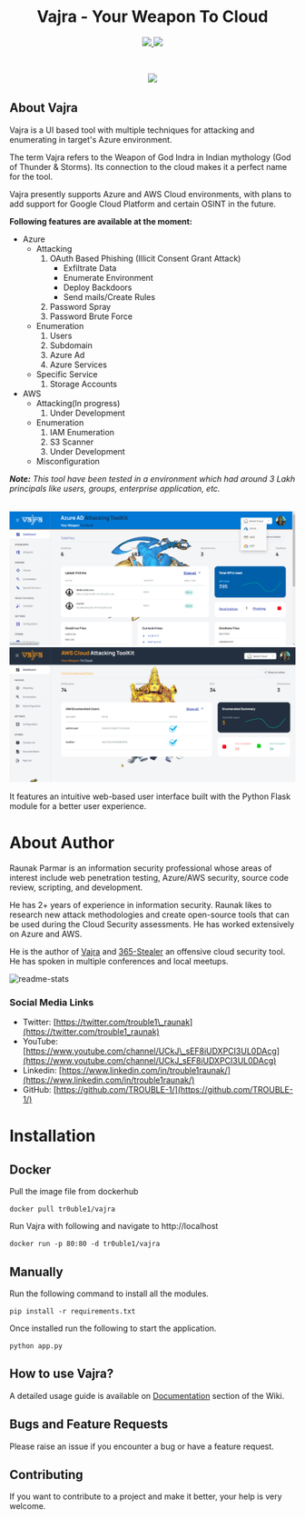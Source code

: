 <h1 align="center">
  Vajra - Your Weapon To Cloud 
</h1>

<p align="center">
  <a href="">
    <img src="https://raw.githubusercontent.com/toolswatch/badges/b3a921c9e9084018758752aacc9bd9ec95cd11f8/arsenal/europe/2021.svg">
  </a>
  <a href="">
    <img src="https://img.shields.io/badge/License-AGPL_v3-blue.svg">
  </a>
  
</p>


<br>
<p align="center">
  <a href="https://github.com/TROUBLE-1/Vajra/">
    <img src="https://media3.giphy.com/media/pZOMvUVfVKJWP05Kww/giphy.gif"  width="750" >
  </a>
</p>



## About Vajra

Vajra is a UI based tool with multiple techniques for attacking and enumerating in target's Azure environment. 

The term Vajra refers to the Weapon of God Indra in Indian mythology (God of Thunder &amp; Storms). Its connection to the cloud makes it a perfect name for the tool.

Vajra presently supports Azure and AWS Cloud environments, with plans to add support for Google Cloud Platform and certain OSINT in the future.

**Following features are available at the moment:**

- Azure
  - Attacking
      1. OAuth Based Phishing (Illicit Consent Grant Attack)
          - Exfiltrate Data
          - Enumerate Environment
          - Deploy Backdoors
          - Send mails/Create Rules
      2. Password Spray
      3. Password Brute Force
  - Enumeration
      1. Users 
      2. Subdomain 
      3. Azure Ad
      4. Azure Services
  - Specific Service
      1. Storage Accounts
- AWS
  - Attacking(In progress)
      1. Under Development
  - Enumeration
      1. IAM Enumeration
      2. S3 Scanner
      3. Under Development
  - Misconfiguration

_**Note:** This tool have been tested in a environment which had around 3 Lakh principals like users, groups, enterprise application, etc._

<span align="center">
  <br>
  <img src="https://github.com/TROUBLE-1/Vajra/raw/main/images/dashboard.png">
</span>

<span align="center">
  <br>
  <img src="https://github.com/TROUBLE-1/Vajra/raw/main/images/aws-dashboard.png">
</span>

It features an intuitive web-based user interface built with the Python Flask module for a better user experience.

# **About Author**

Raunak Parmar is an information security professional whose areas of interest include web penetration testing, Azure/AWS security, source code review, scripting, and development.

He has 2+ years of experience in information security. Raunak likes to research new attack methodologies and create open-source tools that can be used during the Cloud Security assessments. He has worked extensively on Azure and AWS.

He is the author of [Vajra](https://github.com/TROUBLE-1/Vajra) and [365-Stealer](https://github.com/AlteredSecurity/365-Stealer) an offensive cloud security tool. He has spoken in multiple conferences and local meetups.

<a target="_blank"><img alt="readme-stats" src="https://github-readme-stats.vercel.app/api?username=trouble-1&show_icons=true&theme=vue-dark"/></a>

### **Social Media Links**

- Twitter: [https://twitter.com/trouble1\_raunak](https://twitter.com/trouble1_raunak)
- YouTube: [https://www.youtube.com/channel/UCkJ\_sEF8iUDXPCI3UL0DAcg](https://www.youtube.com/channel/UCkJ_sEF8iUDXPCI3UL0DAcg)
- Linkedin: [https://www.linkedin.com/in/trouble1raunak/](https://www.linkedin.com/in/trouble1raunak/)
- GitHub: [https://github.com/TROUBLE-1/](https://github.com/TROUBLE-1/)




# Installation
<!--
Install postgres database with credential postgres/postgres and create a database name vajra. If postgres is not installed then by default sqlite will be used.
--->
## Docker

Pull the image file from dockerhub
```
docker pull tr0uble1/vajra   
```
Run Vajra with following and navigate to http://localhost
```
docker run -p 80:80 -d tr0uble1/vajra
```

## Manually

Run the following command to install all the modules.

```
pip install -r requirements.txt
```
Once installed run the following to start the application.

```
python app.py
```


## How to use Vajra?

A detailed usage guide is available on [Documentation](https://github.com/TROUBLE-1/Vajra/wiki/Documentation) section of the Wiki.

## Bugs and Feature Requests

Please raise an issue if you encounter a bug or have a feature request.

## Contributing

If you want to contribute to a project and make it better, your help is very welcome.
